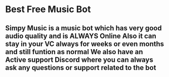 # Best Free Music Bot
## Simpy Music is a music bot which has very good audio quality and is ALWAYS Online Also it can stay in your VC always for weeks or even months and still funtion as normal We also have an Active support Discord where you can always ask any questions or support related to the bot
